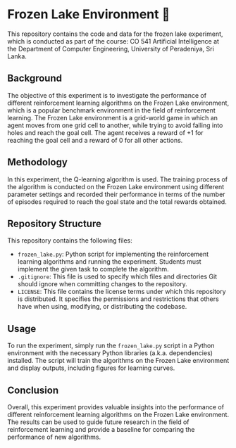 # Frozen Lake Environment :cold_face:

This repository contains the code and data for the frozen lake experiment, which is conducted as part of the course: CO 541 Artificial Intelligence at the Department of Computer Engineering, University of Peradeniya, Sri Lanka.

## Background

The objective of this experiment is to investigate the performance of different reinforcement learning algorithms on the Frozen Lake environment, which is a popular benchmark environment in the field of reinforcement learning. The Frozen Lake environment is a grid-world game in which an agent moves from one grid cell to another, while trying to avoid falling into holes and reach the goal cell. The agent receives a reward of +1 for reaching the goal cell and a reward of 0 for all other actions.

## Methodology

In this experiment, the Q-learning algorithm is used. The training process of the algorithm is conducted on the Frozen Lake environment using different parameter settings and recorded their performance in terms of the number of episodes required to reach the goal state and the total rewards obtained.

## Repository Structure

This repository contains the following files:

- `frozen_lake.py`: Python script for implementing the reinforcement learning algorithms and running the experiment. Students must implement the given task to complete the algorithm.
- `.gitignore`: This file is used to specify which files and directories Git should ignore when committing changes to the repository. 
- `LICENSE`: This file contains the license terms under which this repository is distributed. It specifies the permissions and restrictions that others have when using, modifying, or distributing the codebase.

## Usage

To run the experiment, simply run the `frozen_lake.py` script in a Python environment with the necessary Python libraries (a.k.a. dependencies) installed. The script will train the algorithms on the Frozen Lake environment and display outputs, including figures for learning curves.

## Conclusion

Overall, this experiment provides valuable insights into the performance of different reinforcement learning algorithms on the Frozen Lake environment. The results can be used to guide future research in the field of reinforcement learning and provide a baseline for comparing the performance of new algorithms.